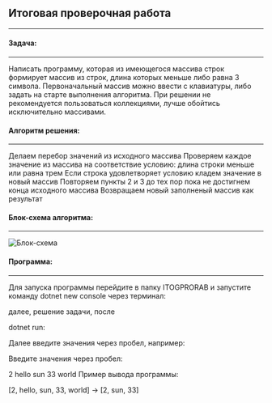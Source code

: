 ## Итоговая проверочная работа
________________________________

#### Задача:
_____________

Написать программу, которая из имеющегося массива строк формирует массив из строк, длина которых меньше либо равна 3 символа. Первоначальный массив можно ввести с клавиатуры, либо задать на старте выполнения алгоритма. При решении не рекомендуется пользоваться коллекциями, лучше обойтись исключительно массивами.

#### Алгоритм решения:
______________________

Делаем перебор значений из исходного массива
Проверяем каждое значение из массива на соответствие условию: длина строки меньше или равна трем
Если строка удовлетворяет условию кладем значение в новый массив
Повторяем пункты 2 и 3 до тех пор пока не достигнем конца исходного массива
Возвращаем новый заполненый массив как результат

#### Блок-схема алгоритма:
__________________________

![Блок-схема](Diagram.drawio.png.png)

#### Программа:
________________

Для запуска программы перейдите в папку ITOGPRORAB и запустите команду dotnet new console через терминал:

далее, решение задачи, после

dotnet run:

Далее введите значения через пробел, например:

Введите значения через пробел: 

2 hello sun 33 world
Пример вывода программы:

[2, hello, sun, 33, world] -> [2, sun, 33]

